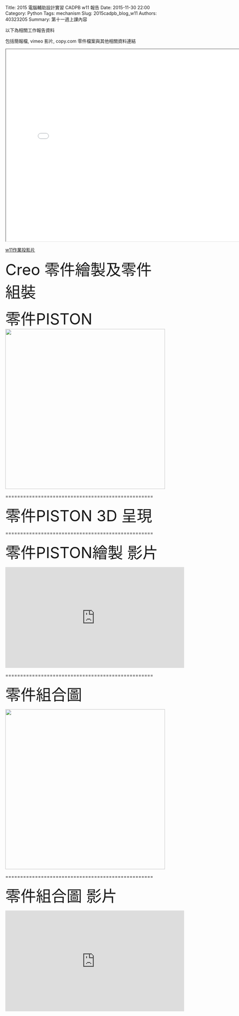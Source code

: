 Title: 2015 電腦輔助設計實習 CADPB w11 報告
Date: 2015-11-30 22:00
Category: Python
Tags: mechanism
Slug: 2015cadpb_blog_w11
Authors: 40323205
Summary: 第十一週上課內容

以下為相關工作報告資料

包括簡報檔, vimeo 影片, copy.com 零件檔案與其他相關資料連結

<iframe src="cadp_w11_lecture.html" width="800" height="600"></iframe>

<p><a href="cadp_w11_lecture.html" target="_blank">w11作業投影片</a></p>


<font size="15">Creo 零件繪製及零件組裝</font>


<font size="15">零件PISTON</font>
<img src="https://copy.com/LpyJ2YwLMRWUjohh" width="500" ></img>



==================================================


<font size="15">零件PISTON 3D 呈現</font>


<script src="https://embed.github.com/view/3d/40323205/group3/master/piston.stl"></script>



==================================================




<font size="15">零件PISTON繪製 影片</font>

<iframe width="560" height="315" src="https://www.youtube.com/embed/e_lFVaNMtvw" frameborder="0" allowfullscreen></iframe>



==================================================




<font size="15">零件組合圖</font>

<img src="https://copy.com/JaV0VWD9wXPjxKXu" width="500" ></img>




==================================================



<font size="15">零件組合圖 影片</font>



<iframe width="560" height="315" src="https://www.youtube.com/embed/573jYMOXcSA" frameborder="0" allowfullscreen></iframe>
